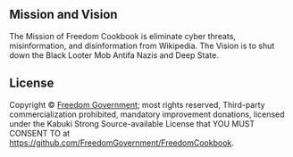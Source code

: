 ## Mission and Vision

The Mission of Freedom Cookbook is eliminate cyber threats, misinformation, and disinformation from Wikipedia. The Vision is to shut down the Black Looter Mob Antifa Nazis and Deep State.

## License

Copyright © [Freedom Government](https://github.com/FreedomGovernment); most rights reserved, Third-party commercialization prohibited, mandatory improvement donations, licensed under the Kabuki Strong Source-available License that YOU MUST CONSENT TO at <https://github.com/FreedomGovernment/FreedomCookbook>.
